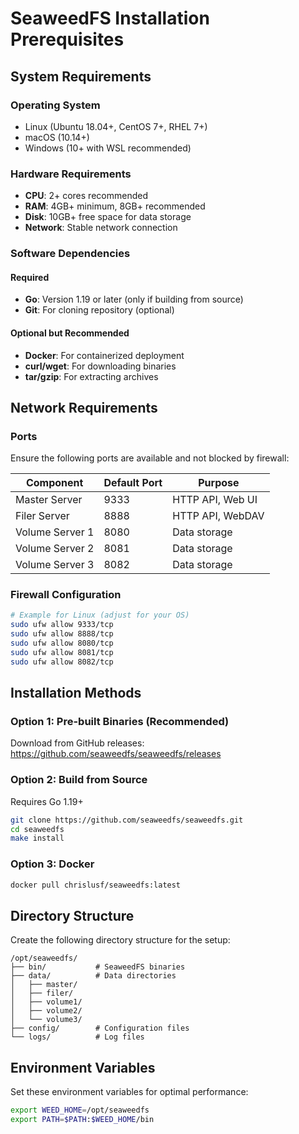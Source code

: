 # SeaweedFS Installation Prerequisites

## System Requirements

### Operating System
- Linux (Ubuntu 18.04+, CentOS 7+, RHEL 7+)
- macOS (10.14+)
- Windows (10+ with WSL recommended)

### Hardware Requirements
- **CPU**: 2+ cores recommended
- **RAM**: 4GB+ minimum, 8GB+ recommended
- **Disk**: 10GB+ free space for data storage
- **Network**: Stable network connection

### Software Dependencies

#### Required
- **Go**: Version 1.19 or later (only if building from source)
- **Git**: For cloning repository (optional)

#### Optional but Recommended
- **Docker**: For containerized deployment
- **curl/wget**: For downloading binaries
- **tar/gzip**: For extracting archives

## Network Requirements

### Ports
Ensure the following ports are available and not blocked by firewall:

| Component | Default Port | Purpose |
|-----------|--------------|---------|
| Master Server | 9333 | HTTP API, Web UI |
| Filer Server | 8888 | HTTP API, WebDAV |
| Volume Server 1 | 8080 | Data storage |
| Volume Server 2 | 8081 | Data storage |
| Volume Server 3 | 8082 | Data storage |

### Firewall Configuration
```bash
# Example for Linux (adjust for your OS)
sudo ufw allow 9333/tcp
sudo ufw allow 8888/tcp
sudo ufw allow 8080/tcp
sudo ufw allow 8081/tcp
sudo ufw allow 8082/tcp
```

## Installation Methods

### Option 1: Pre-built Binaries (Recommended)
Download from GitHub releases: https://github.com/seaweedfs/seaweedfs/releases

### Option 2: Build from Source
Requires Go 1.19+
```bash
git clone https://github.com/seaweedfs/seaweedfs.git
cd seaweedfs
make install
```

### Option 3: Docker
```bash
docker pull chrislusf/seaweedfs:latest
```

## Directory Structure
Create the following directory structure for the setup:
```
/opt/seaweedfs/
├── bin/           # SeaweedFS binaries
├── data/          # Data directories
│   ├── master/
│   ├── filer/
│   ├── volume1/
│   ├── volume2/
│   └── volume3/
├── config/        # Configuration files
└── logs/          # Log files
```

## Environment Variables
Set these environment variables for optimal performance:
```bash
export WEED_HOME=/opt/seaweedfs
export PATH=$PATH:$WEED_HOME/bin